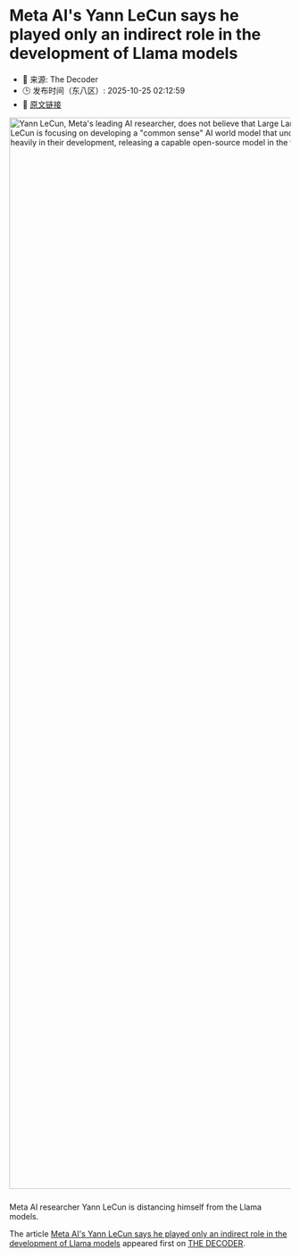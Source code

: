 # Meta AI's Yann LeCun says he played only an indirect role in the development of Llama models
- 📅 来源: The Decoder
- 🕒 发布时间（东八区）: 2025-10-25 02:12:59
- 🔗 [原文链接](https://the-decoder.com/meta-ais-yann-lecun-says-he-played-only-an-indirect-role-in-the-development-of-llama-models/)

<p><img alt="Yann LeCun, Meta&#039;s leading AI researcher, does not believe that Large Language Models (LLMs) like ChatGPT are the way to human-like intelligence. They would have limitations in logic, understanding the physical world, memory, rational reasoning, and hierarchical planning. Instead, LeCun is focusing on developing a &quot;common sense&quot; AI world model that understands the world and then learns to solve tasks efficiently - similar to humans. It could take up to a decade of research to realize this vision, LeCun estimates. Despite the criticism of LLMs, Meta is also investing heavily in their development, releasing a capable open-source model in the form of Llama and implementing it in its own products. A version of Llama 3 has been announced that will outperform OpenAI&#039;s GPT-4." class="attachment-full size-full wp-post-image" height="1080" src="https://the-decoder.com/wp-content/uploads/2023/06/Yann-LeCun-Meta.png" style="height: auto; margin-bottom: 10px;" width="1920" /></p>
<p>        Meta AI researcher Yann LeCun is distancing himself from the Llama models.</p>
<p>The article <a href="https://the-decoder.com/meta-ais-yann-lecun-says-he-played-only-an-indirect-role-in-the-development-of-llama-models/">Meta AI&#039;s Yann LeCun says he played only an indirect role in the development of Llama models</a> appeared first on <a href="https://the-decoder.com">THE DECODER</a>.</p>